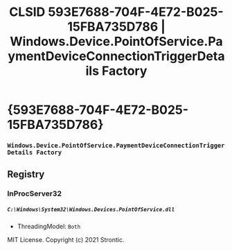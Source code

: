 ﻿---
title: "CLSID 593E7688-704F-4E72-B025-15FBA735D786 | Windows.Device.PointOfService.PaymentDeviceConnectionTriggerDetails Factory"
excerpt: What is COM-Object CLSID 593E7688-704F-4E72-B025-15FBA735D786?
---

# {593E7688-704F-4E72-B025-15FBA735D786}

### `Windows.Device.PointOfService.PaymentDeviceConnectionTriggerDetails Factory`

## Registry


### InProcServer32

##### `C:\Windows\System32\Windows.Devices.PointOfService.dll`
* ThreadingModel: `Both`

MIT License. Copyright (c) 2021 Strontic.


